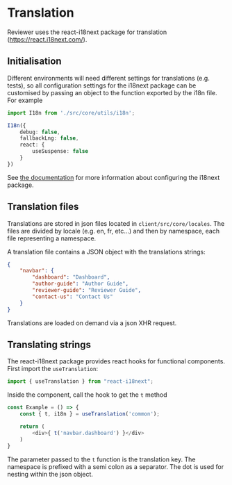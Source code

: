 # Translation

Reviewer uses the react-i18next package for translation (https://react.i18next.com/).

## Initialisation

Different environments will need different settings for translations (e.g. tests), so all configuration
settings for the i18next package can be customised by passing an object to the function exported by the
i18n file. For example

```ts
import I18n from './src/core/utils/i18n';

I18n({
    debug: false,
    fallbackLng: false,
    react: {
        useSuspense: false
    }
})
```

See [the documentation](https://www.i18next.com/overview/configuration-options) for more information about
configuring the i18next package.

## Translation files
Translations are stored in json files located in `client/src/core/locales`. The files are divided
by locale (e.g. en, fr, etc...) and then by namespace, each file representing a namespace.

A translation file contains a JSON object with the translations strings:

```json
{
    "navbar": {
        "dashboard": "Dashboard",
        "author-guide": "Author Guide",
        "reviewer-guide": "Reviewer Guide",
        "contact-us": "Contact Us"
    }
}
```

Translations are loaded on demand via a json XHR request.

## Translating strings

The react-i18next package provides react hooks for functional components. First import the `useTranslation`:

```ts
import { useTranslation } from "react-i18next";
```

Inside the component, call the hook to get the `t` method

```ts
const Example = () => {
    const { t, i18n } = useTranslation('common');

    return (
        <div>{ t('navbar.dashboard') }</div>
    )
}

```

The parameter passed to the `t` function is the translation key. The namespace is prefixed with a semi colon as
a separator. The dot is used for nesting within the json object.
